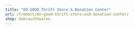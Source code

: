 ```yaml
---
title: "DO GOOD Thrift Store & Donation Center"
url: /fremont/do-good-thrift-store-und-donation-center/
shop: Gebrauchtwaren
---
```

